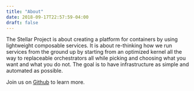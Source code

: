 ```yaml
---
title: "About"
date: 2018-09-17T22:57:59-04:00
draft: false
---
```


The Stellar Project is about creating a platform for containers by using
lightweight composable services.  It is about re-thinking how we run
services from the ground up by starting from an optimized kernel all the
way to replaceable orchestrators all while picking and choosing what you
want and what you do not.  The goal is to have infrastructure as simple
and automated as possible.

Join us on [Github](https://github.com/stellarproject)
to learn more.
